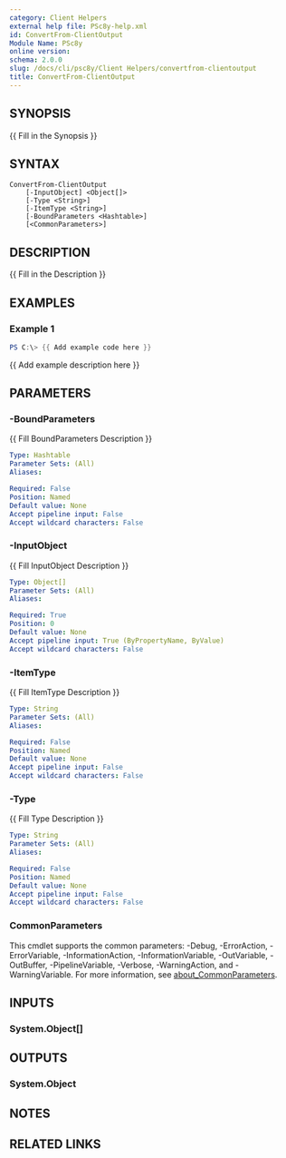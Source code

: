 ```yaml
---
category: Client Helpers
external help file: PSc8y-help.xml
id: ConvertFrom-ClientOutput
Module Name: PSc8y
online version:
schema: 2.0.0
slug: /docs/cli/psc8y/Client Helpers/convertfrom-clientoutput
title: ConvertFrom-ClientOutput
---
```




## SYNOPSIS
{{ Fill in the Synopsis }}

## SYNTAX

```
ConvertFrom-ClientOutput
	[-InputObject] <Object[]>
	[-Type <String>]
	[-ItemType <String>]
	[-BoundParameters <Hashtable>]
	[<CommonParameters>]
```

## DESCRIPTION
{{ Fill in the Description }}

## EXAMPLES

### Example 1
```powershell
PS C:\> {{ Add example code here }}
```

{{ Add example description here }}

## PARAMETERS

### -BoundParameters
{{ Fill BoundParameters Description }}

```yaml
Type: Hashtable
Parameter Sets: (All)
Aliases:

Required: False
Position: Named
Default value: None
Accept pipeline input: False
Accept wildcard characters: False
```

### -InputObject
{{ Fill InputObject Description }}

```yaml
Type: Object[]
Parameter Sets: (All)
Aliases:

Required: True
Position: 0
Default value: None
Accept pipeline input: True (ByPropertyName, ByValue)
Accept wildcard characters: False
```

### -ItemType
{{ Fill ItemType Description }}

```yaml
Type: String
Parameter Sets: (All)
Aliases:

Required: False
Position: Named
Default value: None
Accept pipeline input: False
Accept wildcard characters: False
```

### -Type
{{ Fill Type Description }}

```yaml
Type: String
Parameter Sets: (All)
Aliases:

Required: False
Position: Named
Default value: None
Accept pipeline input: False
Accept wildcard characters: False
```

### CommonParameters
This cmdlet supports the common parameters: -Debug, -ErrorAction, -ErrorVariable, -InformationAction, -InformationVariable, -OutVariable, -OutBuffer, -PipelineVariable, -Verbose, -WarningAction, and -WarningVariable. For more information, see [about_CommonParameters](http://go.microsoft.com/fwlink/?LinkID=113216).

## INPUTS

### System.Object[]
## OUTPUTS

### System.Object
## NOTES

## RELATED LINKS
